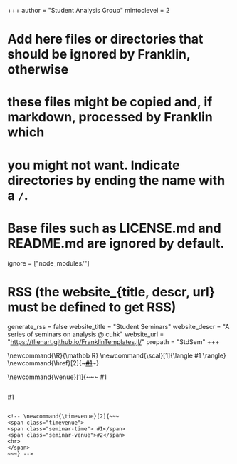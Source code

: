 <!--
Add here global page variables to use throughout your website.
-->
+++
author = "Student Analysis Group"
mintoclevel = 2

# Add here files or directories that should be ignored by Franklin, otherwise
# these files might be copied and, if markdown, processed by Franklin which
# you might not want. Indicate directories by ending the name with a `/`.
# Base files such as LICENSE.md and README.md are ignored by default.
ignore = ["node_modules/"]

# RSS (the website_{title, descr, url} must be defined to get RSS)
generate_rss = false
website_title = "Student Seminars"
website_descr = "A series of seminars on analysis @ cuhk"
website_url   = "https://tlienart.github.io/FranklinTemplates.jl/"
prepath = "StdSem"
+++

<!--
Add here global latex commands to use throughout your pages.
-->
\newcommand{\R}{\mathbb R}
\newcommand{\scal}[1]{\langle #1 \rangle}
\newcommand{\href}[2]{~~~<a href="!#2" target="_blank">#1</a>~~~}

\newcommand{\venue}[1]{~~~
<span class="seminar-venue-desktop">#1</span>
~~~
~~~
<span class="seminar-venue-mobile">#1</span>
~~~}

<!-- \newcommand{\timevenue}[2]{~~~
<span class="timevenue">
<span class="seminar-time"> #1</span> 
<span class="seminar-venue">#2</span>
<br>
</span> 
~~~} -->

